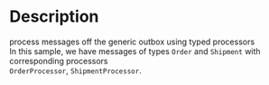 # Description
process messages off the generic outbox using typed processors <br>
In this sample, we have messages of types `Order` and `Shipment` with corresponding processors <br>
`OrderProcessor`, `ShipmentProcessor`.
